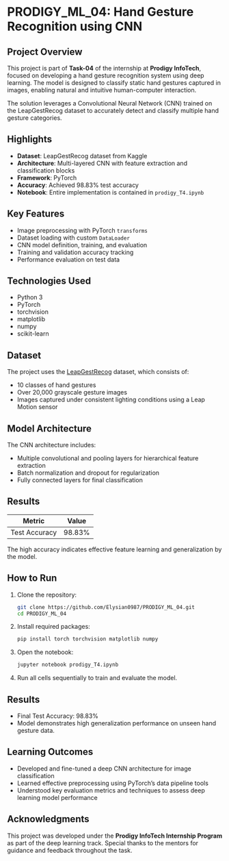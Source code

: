 
#  PRODIGY_ML_04: Hand Gesture Recognition using CNN

## Project Overview

This project is part of **Task-04** of the internship at **Prodigy InfoTech**, focused on developing a hand gesture recognition system using deep learning. The model is designed to classify static hand gestures captured in images, enabling natural and intuitive human-computer interaction.

The solution leverages a Convolutional Neural Network (CNN) trained on the LeapGestRecog dataset to accurately detect and classify multiple hand gesture categories.

## Highlights

- **Dataset**: LeapGestRecog dataset from Kaggle  
- **Architecture**: Multi-layered CNN with feature extraction and classification blocks  
- **Framework**: PyTorch  
- **Accuracy**: Achieved 98.83% test accuracy
- **Notebook**: Entire implementation is contained in `prodigy_T4.ipynb`

## Key Features

- Image preprocessing with PyTorch `transforms`
- Dataset loading with custom `DataLoader`
- CNN model definition, training, and evaluation
- Training and validation accuracy tracking
- Performance evaluation on test data

## Technologies Used

- Python 3
- PyTorch
- torchvision
- matplotlib
- numpy
- scikit-learn

## Dataset

The project uses the [LeapGestRecog](https://www.kaggle.com/datasets/kmader/leapgestrecog) dataset, which consists of:
- 10 classes of hand gestures
- Over 20,000 grayscale gesture images
- Images captured under consistent lighting conditions using a Leap Motion sensor

## Model Architecture

The CNN architecture includes:
- Multiple convolutional and pooling layers for hierarchical feature extraction
- Batch normalization and dropout for regularization
- Fully connected layers for final classification

## Results

| Metric       | Value     |
|--------------|-----------|
| Test Accuracy| 98.83%    |

The high accuracy indicates effective feature learning and generalization by the model.

## How to Run

1. Clone the repository:
   ```bash
   git clone https://github.com/Elysian0987/PRODIGY_ML_04.git
   cd PRODIGY_ML_04
   ```

2. Install required packages:

   ```bash
   pip install torch torchvision matplotlib numpy
   ```

3. Open the notebook:

   ```bash
   jupyter notebook prodigy_T4.ipynb
   ```

4. Run all cells sequentially to train and evaluate the model.

## Results
* Final Test Accuracy: 98.83%
* Model demonstrates high generalization performance on unseen hand gesture data.

## Learning Outcomes

* Developed and fine-tuned a deep CNN architecture for image classification
* Learned effective preprocessing using PyTorch’s data pipeline tools
* Understood key evaluation metrics and techniques to assess deep learning model performance

## Acknowledgments

This project was developed under the **Prodigy InfoTech Internship Program** as part of the deep learning track. Special thanks to the mentors for guidance and feedback throughout the task.
